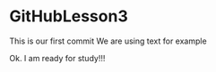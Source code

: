 # GitHubLesson3

This is our first commit
We are using text for example

Ok. I am ready for study!!!